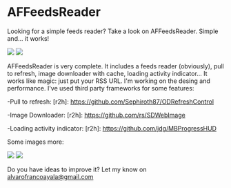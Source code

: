 AFFeedsReader
=============
Looking for a simple feeds reader? Take a look on AFFeedsReader. Simple and... it works!

![](http://dl.dropbox.com/u/9768488/Screen%20shot%202012-09-27%20at%2019.16.29.png)
![](http://dl.dropbox.com/u/9768488/Screen%20shot%202012-09-27%20at%2019.45.48.png)

AFFeedsReader is very complete. It includes a feeds reader (obviously), pull to refresh, image downloader with cache, loading activity indicator...
It works like magic: just put your RSS URL. I'm working on the desing and performance. 
I've used third party frameworks for some features:

-Pull to refresh: [r2h]: https://github.com/Sephiroth87/ODRefreshControl

-Image Downloader: [r2h]: https://github.com/rs/SDWebImage

-Loading activity indicator: [r2h]: https://github.com/jdg/MBProgressHUD

Some images more:

![](http://dl.dropbox.com/u/9768488/Screen%20shot%202012-09-27%20at%2019.16.41.png)
![](http://dl.dropbox.com/u/9768488/Screen%20shot%202012-09-27%20at%2019.16.53.png)

Do you have ideas to improve it? Let my know on alvarofrancoayala@gmail.com